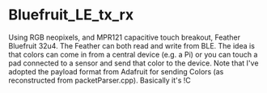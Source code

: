 Bluefruit_LE_tx_rx
==================

Using RGB neopixels, and MPR121 capacitive touch breakout, Feather Bluefruit 32u4.
The Feather can both read and write from BLE. The idea is that colors can come in from a central device (e.g. a Pi) or you can touch a pad connected to a sensor and send that color to the device. Note that I've adopted the payload format from Adafruit for sending Colors  (as reconstructed from packetParser.cpp). Basically it's !C<red><green><blue><checksum>

